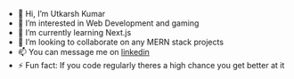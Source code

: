- 👋 Hi, I’m Utkarsh Kumar
- 👀 I’m interested in Web Development and gaming
- 🌱 I’m currently learning Next.js
- 💞️ I’m looking to collaborate on any MERN stack projects
- 📫 You can message me on [linkedin](https://www.linkedin.com/in/utkarsh-kumar-55323b24a)
- ⚡ Fun fact: If you code regularly theres a high chance you get better at it

<!---
vknir/vknir is a ✨ special ✨ repository because its `README.md` (this file) appears on your GitHub profile.
You can click the Preview link to take a look at your changes.
--->
